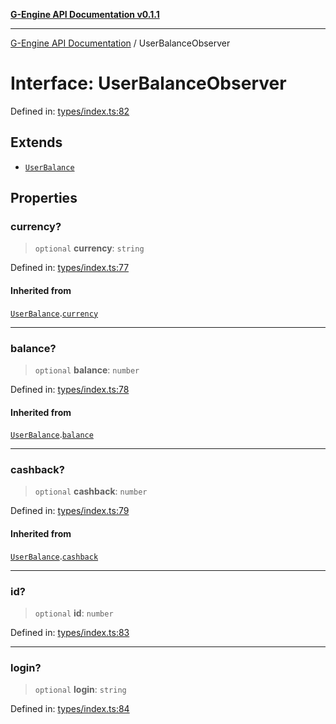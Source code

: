 [**G-Engine API Documentation v0.1.1**](../README.md)

***

[G-Engine API Documentation](../globals.md) / UserBalanceObserver

# Interface: UserBalanceObserver

Defined in: [types/index.ts:82](https://github.com/yakoshiq/g-engine-nodejs-lib/blob/6b4ec644f458bf28039e0209e5a91bd0ec704446/src/types/index.ts#L82)

## Extends

- [`UserBalance`](UserBalance.md)

## Properties

### currency?

> `optional` **currency**: `string`

Defined in: [types/index.ts:77](https://github.com/yakoshiq/g-engine-nodejs-lib/blob/6b4ec644f458bf28039e0209e5a91bd0ec704446/src/types/index.ts#L77)

#### Inherited from

[`UserBalance`](UserBalance.md).[`currency`](UserBalance.md#currency)

***

### balance?

> `optional` **balance**: `number`

Defined in: [types/index.ts:78](https://github.com/yakoshiq/g-engine-nodejs-lib/blob/6b4ec644f458bf28039e0209e5a91bd0ec704446/src/types/index.ts#L78)

#### Inherited from

[`UserBalance`](UserBalance.md).[`balance`](UserBalance.md#balance)

***

### cashback?

> `optional` **cashback**: `number`

Defined in: [types/index.ts:79](https://github.com/yakoshiq/g-engine-nodejs-lib/blob/6b4ec644f458bf28039e0209e5a91bd0ec704446/src/types/index.ts#L79)

#### Inherited from

[`UserBalance`](UserBalance.md).[`cashback`](UserBalance.md#cashback)

***

### id?

> `optional` **id**: `number`

Defined in: [types/index.ts:83](https://github.com/yakoshiq/g-engine-nodejs-lib/blob/6b4ec644f458bf28039e0209e5a91bd0ec704446/src/types/index.ts#L83)

***

### login?

> `optional` **login**: `string`

Defined in: [types/index.ts:84](https://github.com/yakoshiq/g-engine-nodejs-lib/blob/6b4ec644f458bf28039e0209e5a91bd0ec704446/src/types/index.ts#L84)
